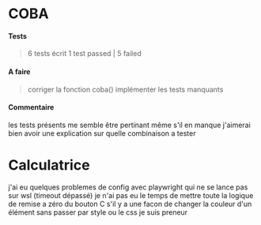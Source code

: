 # COBA

#### Tests
> 6 tests écrit
> 1 test passed | 5 failed
  
#### A faire 
> corriger la fonction coba()
> implémenter les tests manquants  

#### Commentaire
les tests présents me semble être pertinant même s'il en manque
j'aimerai bien avoir une explication sur quelle combinaison a tester 




# Calculatrice
j'ai eu quelques problemes de config avec playwright qui ne se lance pas sur wsl (timeout dépassé)
je n'ai pas eu le temps de mettre toute la logique de remise a zéro du bouton C
s'il y a une facon de changer la couleur d'un élément sans passer par style ou le css je suis preneur